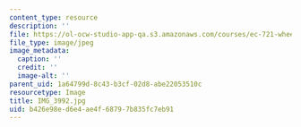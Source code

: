 ```yaml
---
content_type: resource
description: ''
file: https://ol-ocw-studio-app-qa.s3.amazonaws.com/courses/ec-721-wheelchair-design-in-developing-countries-spring-2009/b426e98ed6e4ae4f68797b835fc7eb91_IMG_3992.jpg
file_type: image/jpeg
image_metadata:
  caption: ''
  credit: ''
  image-alt: ''
parent_uid: 1a64799d-8c43-b3cf-02d8-abe22053510c
resourcetype: Image
title: IMG_3992.jpg
uid: b426e98e-d6e4-ae4f-6879-7b835fc7eb91
---
```

